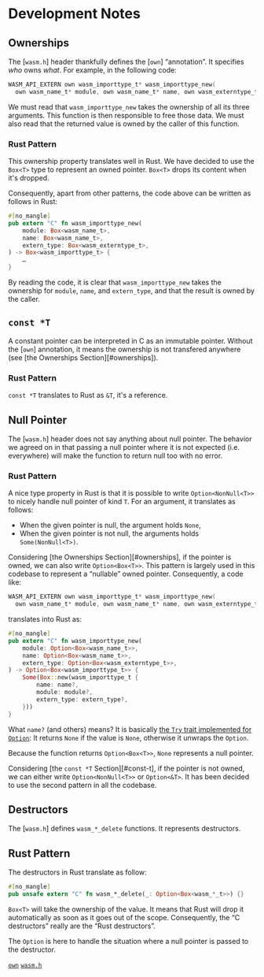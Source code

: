 # Development Notes

## Ownerships

The [`wasm.h`] header thankfully defines the [`own`] “annotation”. It
specifies _who_ owns _what_. For example, in the following code:

```c
WASM_API_EXTERN own wasm_importtype_t* wasm_importtype_new(
  own wasm_name_t* module, own wasm_name_t* name, own wasm_externtype_t*);
```

We must read that `wasm_importtype_new` takes the ownership of all its
three arguments. This function is then responsible to free those
data. We must also read that the returned value is owned by the caller
of this function.

### Rust Pattern

This ownership property translates well in Rust. We have decided to
use the `Box<T>` type to represent an owned pointer. `Box<T>` drops
its content when it's dropped.

Consequently, apart from other patterns, the code above can be written
as follows in Rust:

```rust
#[no_mangle]
pub extern "C" fn wasm_importtype_new(
    module: Box<wasm_name_t>,
    name: Box<wasm_name_t>,
    extern_type: Box<wasm_externtype_t>,
) -> Box<wasm_importtype_t> {
    …
}
```

By reading the code, it is clear that `wasm_importtype_new` takes the
ownership for `module`, `name`, and `extern_type`, and that the result
is owned by the caller.

## `const *T`

A constant pointer can be interpreted in C as an immutable
pointer. Without the [`own`] annotation, it means the ownership is not
transfered anywhere (see [the Ownerships Section][#ownerships]).

### Rust Pattern

`const *T` translates to Rust as `&T`, it's a reference.

## Null Pointer

The [`wasm.h`] header does not say anything about null pointer. The
behavior we agreed on in that passing a null pointer where it is not
expected (i.e. everywhere) will make the function to return null too
with no error.

### Rust Pattern

A nice type property in Rust is that it is possible to write
`Option<NonNull<T>>` to nicely handle null pointer of kind `T`. For an
argument, it translates as follows:

* When the given pointer is null, the argument holds `None`,
* When the given pointer is not null, the arguments holds
  `Some(NonNull<T>)`.

Considering [the Ownerships Section][#ownerships], if the pointer is
owned, we can also write `Option<Box<T>>`. This pattern is largely
used in this codebase to represent a “nullable” owned
pointer. Consequently, a code like:

```c
WASM_API_EXTERN own wasm_importtype_t* wasm_importtype_new(
  own wasm_name_t* module, own wasm_name_t* name, own wasm_externtype_t*);
```

translates into Rust as:

```rust
#[no_mangle]
pub extern "C" fn wasm_importtype_new(
    module: Option<Box<wasm_name_t>>,
    name: Option<Box<wasm_name_t>>,
    extern_type: Option<Box<wasm_externtype_t>>,
) -> Option<Box<wasm_importtype_t>> {
    Some(Box::new(wasm_importtype_t {
        name: name?,
        module: module?,
        extern_type: extern_type?,
    }))
}
```

What `name?` (and others) means? It is basically [the `Try` trait
implemented for
`Option`](https://doc.rust-lang.org/std/ops/trait.Try.html#impl-Try):
It returns `None` if the value is `None`, otherwise it unwraps the
`Option`.

Because the function returns `Option<Box<T>>`, `None` represents a
null pointer.

Considering [the `const *T` Section][#const-t], if the pointer is not
owned, we can either write `Option<NonNull<T>>` or `Option<&T>`. It
has been decided to use the second pattern in all the codebase.

## Destructors

The [`wasm.h`] defines `wasm_*_delete` functions. It represents destructors.

## Rust Pattern

The destructors in Rust translate as follow:

```rust
#[no_mangle]
pub unsafe extern "C" fn wasm_*_delete(_: Option<Box<wasm_*_t>>) {}
```

`Box<T>` will take the ownership of the value. It means that Rust will
drop it automatically as soon as it goes out of the
scope. Consequently, the “C destructors” really are the “Rust
destructors”.

The `Option` is here to handle the situation where a null pointer is
passed to the destructor.


[`own`](https://github.com/wasmerio/wasmer/blob/f548f268f2335693b97ad7ca08af72c320daf59a/lib/c-api/tests/wasm_c_api/wasm-c-api/include/wasm.h#L46-L65)
[`wasm.h`](https://github.com/wasmerio/wasmer/blob/f548f268f2335693b97ad7ca08af72c320daf59a/lib/c-api/tests/wasm_c_api/wasm-c-api/include/wasm.h)
